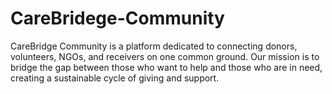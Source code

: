 # CareBridege-Community
CareBridge Community is a platform dedicated to connecting donors, volunteers, NGOs, and receivers on one common ground. Our mission is to bridge the gap between those who want to help and those who are in need, creating a sustainable cycle of giving and support.
